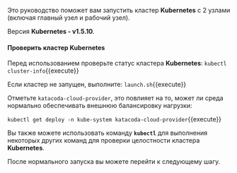
Это руководство поможет вам запустить кластер **Kubernetes** с 2 узлами (включая главный узел и рабочий узел). 

Версия **Kubernetes - v1.5.10**.

#### Проверить кластер Kubernetes

Перед использованием проверьте статус кластера **Kubernetes**: `kubectl cluster-info`{{execute}}

Если кластер не запущен, выполните: `launch.sh`{{execute}}

Отметьте `katacoda-cloud-provider`, это повлияет на то, может ли среда нормально обеспечивать внешнюю балансировку нагрузки:

`kubectl get deploy -n kube-system katacoda-cloud-provider`{{execute}}

Вы также можете использовать команду **`kubectl`** для выполнения некоторых других команд для проверки целостности кластера **Kubernetes**.

После нормального запуска вы можете перейти к следующему шагу.
